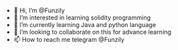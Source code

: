 - 👋 Hi, I’m @Funzily
- 👀 I’m interested in learning solidity programming
- 🌱 I’m currently learning Java and python language
- 💞️ I’m looking to collaborate on this for advance learning
- 📫 How to reach me telegram @Funzily

<!---
Funzily/Funzily is a ✨ special ✨ repository because its `README.md` (this file) appears on your GitHub profile.
You can click the Preview link to take a look at your changes.
--->
